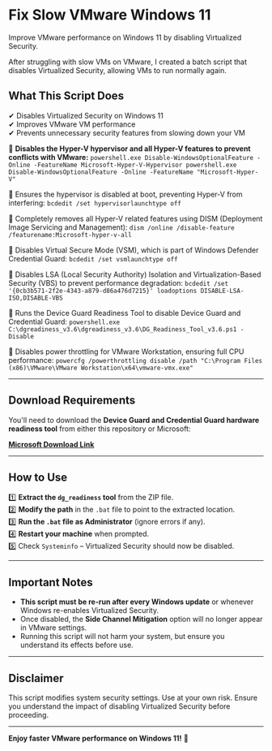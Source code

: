 # Fix Slow VMware Windows 11  

Improve VMware performance on Windows 11 by disabling Virtualized Security.  

After struggling with slow VMs on VMware, I created a batch script that disables Virtualized Security, allowing VMs to run normally again.  

## What This Script Does  
✔ Disables Virtualized Security on Windows 11  
✔ Improves VMware VM performance  
✔ Prevents unnecessary security features from slowing down your VM  


📌 **Disables the Hyper-V hypervisor and all Hyper-V features to prevent conflicts with VMware:**
`powershell.exe Disable-WindowsOptionalFeature -Online -FeatureName Microsoft-Hyper-V-Hypervisor
powershell.exe Disable-WindowsOptionalFeature -Online -FeatureName "Microsoft-Hyper-V"`

📌 Ensures the hypervisor is disabled at boot, preventing Hyper-V from interfering:
`bcdedit /set hypervisorlaunchtype off`

📌 Completely removes all Hyper-V related features using DISM (Deployment Image Servicing and Management):
`dism /online /disable-feature /featurename:Microsoft-hyper-v-all`

📌 Disables Virtual Secure Mode (VSM), which is part of Windows Defender Credential Guard:
`bcdedit /set vsmlaunchtype off`

📌 Disables LSA (Local Security Authority) Isolation and Virtualization-Based Security (VBS) to prevent performance degradation:
`bcdedit /set '{0cb3b571-2f2e-4343-a879-d86a476d7215}' loadoptions DISABLE-LSA-ISO,DISABLE-VBS`

📌 Runs the Device Guard Readiness Tool to disable Device Guard and Credential Guard:
`powershell.exe C:\dgreadiness_v3.6\dgreadiness_v3.6\DG_Readiness_Tool_v3.6.ps1 -Disable`

📌 Disables power throttling for VMware Workstation, ensuring full CPU performance:
`powercfg /powerthrottling disable /path "C:\Program Files (x86)\VMware\VMware Workstation\x64\vmware-vmx.exe"`

---

## Download Requirements  

You'll need to download the **Device Guard and Credential Guard hardware readiness tool** from either this repository or Microsoft:  

**[Microsoft Download Link](https://download.microsoft.com/download/B/D/8/BD821B1F-05F2-4A7E-AA03-DF6C4F687B07/dgreadiness_v3.6.zip)**  

---

## How to Use  

1️⃣ **Extract the `dg_readiness` tool** from the ZIP file.  
2️⃣ **Modify the path** in the `.bat` file to point to the extracted location.  
3️⃣ **Run the `.bat` file as Administrator** (ignore errors if any).  
4️⃣ **Restart your machine** when prompted.  
5️⃣ Check `Systeminfo` – Virtualized Security should now be disabled.  

---

## Important Notes  

- **This script must be re-run after every Windows update** or whenever Windows re-enables Virtualized Security.  
- Once disabled, the **Side Channel Mitigation** option will no longer appear in VMware settings.  
- Running this script will not harm your system, but ensure you understand its effects before use.  

---

## Disclaimer  

This script modifies system security settings. Use at your own risk. Ensure you understand the impact of disabling Virtualized Security before proceeding.  

---

**Enjoy faster VMware performance on Windows 11!** 🚀  

